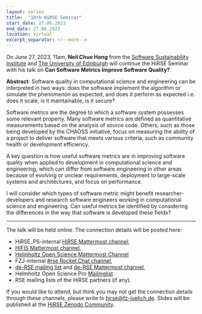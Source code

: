 ```yaml
---
layout: series
title:  "18th HiRSE Seminar"
start_date: 27.06.2023
end_date: 27.06.2023
location: virtual
excerpt_separator: <!--more-->
---
```


On June 27, 2023, 11am, **Neil Chue Hong** from the [Software Sustainability Institute](https://www.software.ac.uk/about/staff/person/neil-chue-hong) and [The University of Edinburgh](https://www.ed.ac.uk/profile/neil-chue-hong) will continue the HiRSE Seminar with his talk on **Can Software Metrics Improve Software Quality?**. 
<!--more-->

**Abstract**:
Software quality in computational science and engineering can be interpreted in two ways: does the software implement the algorithm or simulate the phenomenon as expected, and does it perform as expected i.e. does it scale, is it maintainable, is it secure?

Software metrics are the degree to which a software system possesses some relevant property. Many software metrics are defined as quantitative measurements based on the analysis of source code. Others, such as those being developed by the CHAOSS initiative, focus on measuring the ability of a project to deliver software that meets various criteria, such as community health or development efficiency.

A key question is how useful software metrics are in improving software quality when applied to development in computational science and engineering, which can differ from software engineering in other areas because of evolving or unclear requirements, deployment to large-scale systems and architectures, and focus on performance.

I will consider which types of software metric might benefit researcher-developers and research software engineers working in computational science and engineering. Can useful metrics be identified by considering the differences in the way that software is developed these fields?


***

The talk will be held online. The connection details will be posted here:

* HiRSE_PS-internal [HiRSE Mattermost channel](https://mattermost.hzdr.de/hirse),
* [HIFIS Mattermost channel](https://mattermost.hzdr.de/hifis), 
* [Helmholtz Open Science Mattermost Channel](https://mattermost.hzdr.de/open-science)
* FZJ-internal [#rse Rocket.Chat channel](https://chat.fz-juelich.de/channel/rse),
* [de-RSE mailing list](https://de-rse.org/de/join.html) and [de-RSE Mattermost channel](https://chat.gwdg.de/channel/derse),
* Helmholtz Open Science Pro [Mailinglist](https://os.helmholtz.de/en/newsroom/mailing-list/)
* RSE mailing lists of the HiRSE partners (if any).

If you would like to attend, but think you may not get the connection details through these channels, please write to [hirse@fz-juelich.de](mailto:hirse@fz-juelich.de). Slides will be published at the [HiRSE Zenodo Community](https://zenodo.org/communities/hirse/).
